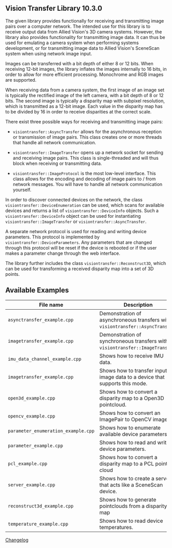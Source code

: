 Vision Transfer Library 10.3.0
-----------------------------

The given library provides functionally for receiving and transmitting
image pairs over a computer network. The intended use for this library
is to receive output data from Allied Vision's 3D camera systems. However, the
library also provides functionality for transmitting image data. It can
thus be used for emulating a camera system when performing systems
development, or for transmitting image data to Allied Vision's SceneScan
system when using network image input.

Images can be transferred with a bit depth of either 8 or 12 bits. When
receiving 12-bit images, the library inflates the images internally to
16 bits, in order to allow for more efficient processing. Monochrome
and RGB images are supported.

When receiving data from a camera system, the first image of an image
set is typically the rectified image of the left camera, with a bit
depth of 8 or 12 bits. The second image is typically a disparity map
with subpixel resolution, which is transmitted as a 12-bit image. Each
value in the disparity map has to be divided by 16 in order to receive
disparities at the correct scale.

There exist three possible ways for receiving and transmitting image
pairs:

* `visiontransfer::AsyncTransfer` allows for the asynchronous reception
   or transmission of image pairs. This class creates one or more
   threads that handle all network communication.

* `visiontransfer::ImageTransfer` opens up a network socket for sending
   and receiving image pairs. This class is single-threaded and will
   thus block when receiving or transmitting data.

* `visiontransfer::ImageProtocol` is the most low-level interface. This
   class allows for the encoding and decoding of image pairs to / from
   network messages. You will have to handle all network communication
   yourself.


In order to discover connected devices on the network, the class
`visiontransfer::DeviceEnumeration` can be used, which scans for
available devices and returns a list of `visiontransfer::DeviceInfo`
objects. Such a `visiontransfer::DeviceInfo` object can be used for
instantiating `visiontransfer::ImageTransfer` or
`visiontransfer::AsyncTransfer`.

A separate network protocol is used for reading and writing device
parameters. This protocol is implemented by
`visiontransfer::DeviceParameters`. Any parameters that are changed
through this protocol will be reset if the device is rebooted or if the
user makes a parameter change through the web interface.

The library further includes the class `visiontransfer::Reconstruct3D`,
which can be used for transforming a received disparity map into a set
of 3D points.

Available Examples
------------------

| File name                              | Description                                                                    |
|----------------------------------------|--------------------------------------------------------------------------------|
| `asynctransfer_example.cpp`            | Demonstration of asynchroneous transfers with `visiontransfer::AsyncTransfer`. |
| `imagetransfer_example.cpp`            | Demonstration of synchroneous transfers with `visiontransfer::ImageTransfer`.  |
| `imu_data_channel_example.cpp`         | Shows how to receive IMU data.                                                 |
| `imagetransfer_example.cpp`            | Shows how to transfer input image data to a device that supports this mode.    |
| `open3d_example.cpp`                   | Shows how to convert a disparity map to a Open3D pointcloud.                   |
| `opencv_example.cpp`                   | Shows how to convert an ImagePair to OpenCV images.                            |
| `parameter_enumeration_example.cpp`    | Shows how to enumerate available device parameters.                            |
| `parameter_example.cpp`                | Shows how to read and write device parameters.                                 |
| `pcl_example.cpp`                      | Shows how to convert a disparity map to a PCL point cloud                      |
| `server_example.cpp`                   | Shows how to create a server that acts like a SceneScan device.                |
| `reconstruct3d_example.cpp`            | Shows how to generate pointclouds from a disparity map                         |
| `temperature_example.cpp`              | Shows how to read device temperatures.                                         |


[Changelog](CHANGELOG.md)
